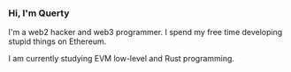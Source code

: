 ### Hi, I'm Querty

I'm a web2 hacker and web3 programmer.
I spend my free time developing stupid things on Ethereum.

I am currently studying EVM low-level and Rust programming.
